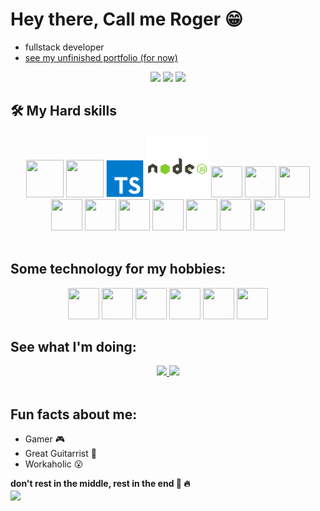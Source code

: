 
# Hey there, Call me Roger :grin:
- fullstack developer
- <a href="https://rogeralbuquerque.github.io/portfolio/"> see my unfinished portfolio (for now) </a>

<div align="center">
 <img height="160em" src="https://github-readme-stats-three-rho-95.vercel.app/api?username=RogerAlbuquerque&show_icons=true&theme=radical"/>
 <img height="160em" src="https://github-readme-stats-three-rho-95.vercel.app/api/top-langs/?theme=radical&layout=compact&username=RogerAlbuquerque&langs_count=7"/>
 <img height="160em" src="https://github-readme-streak-stats.herokuapp.com/?user=RogerAlbuquerque&theme=radical&hide_border=false"/>
</div>


## 🛠 **My Hard skills**

<div align="center">
     <img src="https://cdn.jsdelivr.net/gh/devicons/devicon/icons/react/react-original-wordmark.svg"                width="60"  height="60"/>     
     <img src="https://cdn.jsdelivr.net/gh/devicons/devicon/icons/nextjs/nextjs-original-wordmark.svg"              width="60"  height="60"/> 
     <img src="https://raw.githubusercontent.com/devicons/devicon/master/icons/typescript/typescript-original.svg"  width="60"  height="60"/>
     <img src="https://raw.githubusercontent.com/devicons/devicon/master/icons/nodejs/nodejs-original-wordmark.svg" width="100" height="100"/>
     <img src="https://cdn.jsdelivr.net/gh/devicons/devicon/icons/express/express-original-wordmark.svg"            width="50"  height="50"/>
     <img src="https://cdn.jsdelivr.net/gh/devicons/devicon/icons/mongodb/mongodb-original-wordmark.svg"            width="50"  height="50"/>
     <img src="https://cdn.jsdelivr.net/gh/devicons/devicon/icons/mysql/mysql-original-wordmark.svg"                width="50"  height="50"/>
     <img src="https://cdn.jsdelivr.net/gh/devicons/devicon/icons/docker/docker-original-wordmark.svg"              width="50"  height="50"/>
     <img src="https://cdn.jsdelivr.net/gh/devicons/devicon/icons/npm/npm-original-wordmark.svg"                    width="50"  height="50"/>
     <img src="https://cdn.jsdelivr.net/gh/devicons/devicon/icons/figma/figma-original.svg"                         width="50"  height="50"/>
     <img src="https://cdn.jsdelivr.net/gh/devicons/devicon/icons/html5/html5-original.svg"                         width="50"  height="50"/>           
     <img src="https://cdn.jsdelivr.net/gh/devicons/devicon/icons/css3/css3-original-wordmark.svg"                  width="50"  height="50"/>     
     <img src="https://cdn.jsdelivr.net/gh/devicons/devicon/icons/bootstrap/bootstrap-original-wordmark.svg"        width="50"  height="50"/> 
     <img src="https://cdn.jsdelivr.net/gh/devicons/devicon/icons/javascript/javascript-original.svg"               width="50"  height="50"/>
</div>
<br>

## Some technology for my hobbies:

<div align="center"> 
     <img src="https://cdn.jsdelivr.net/gh/devicons/devicon/icons/php/php-original.svg"                     width="50" height="50"/>
     <img src="https://cdn.jsdelivr.net/gh/devicons/devicon/icons/apache/apache-original-wordmark.svg"      width="50" height="50"/>
     <img src="https://cdn.jsdelivr.net/gh/devicons/devicon/icons/mysql/mysql-original-wordmark.svg"        width="50" height="50"/>
     <img src="https://cdn.jsdelivr.net/gh/devicons/devicon/icons/linux/linux-original.svg"                 width="50" height="50"/>
     <img src="https://cdn.jsdelivr.net/gh/devicons/devicon/icons/c/c-original.svg"                         width="50" height="50"/>
     <img src="https://cdn.jsdelivr.net/gh/devicons/devicon/icons/cplusplus/cplusplus-original.svg"         width="50" height="50"/>
</div>

## See what I'm doing:
<div align="center"> 
<a href="https://instagram.com/estudahack" target="_blank">
 <img src="https://img.shields.io/badge/-Instagram-%23E4405F?style=for-the-badge&logo=instagram&logoColor=white" target="_blank">
</a>
<a href="https://www.linkedin.com/in/roger-albuquerque" target="_blank">
 <img src="https://img.shields.io/badge/-LinkedIn-%230077B5?style=for-the-badge&logo=linkedin&logoColor=white" target="_blank"></a> 
</div> 

<br>

## Fun facts about me:
   - Gamer :video_game:
   - Great Guitarrist :guitar:
   - Workaholic :open_mouth: 
   
 
**don't rest in the middle, rest in the end :triumph: :fire:** <br>
<img align="center" src="https://profile-counter.glitch.me/RogerAlbuquerque/count.svg"/>
